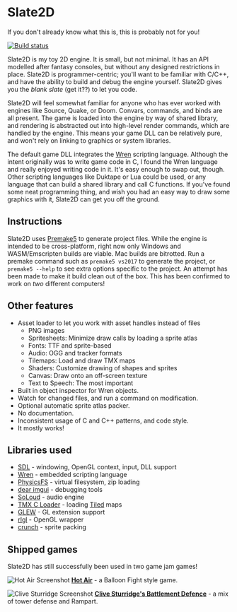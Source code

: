 # Slate2D
If you don't already know what this is, this is probably not for you!

[![Build status](https://ci.appveyor.com/api/projects/status/lq4xx4et7hv8oar0?svg=true)](https://ci.appveyor.com/project/sponge/slate2d)

Slate2D is my toy 2D engine. It is small, but not minimal. It has an API modelled after fantasy consoles, but without any designed
restrictions in place. Slate2D is programmer-centric; you'll want to be familiar with C/C++, and have the ability to build and debug
the engine yourself. Slate2D gives you the *blank slate* (get it??) to let you code.

Slate2D will feel somewhat familiar for anyone who has ever worked with engines like Source, Quake, or Doom. Convars, commands, and
binds are all present. The game is loaded into the engine by way of shared library, and rendering is abstracted out into high-level
render commands, which are handled by the engine. This means your game DLL can be relatively pure, and won't rely on linking to
graphics or system libraries.

The default game DLL integrates the [Wren](https://github.com/wren-lang/wren) scripting language. Although the intent originally was
to write game code in C, I found the Wren language and really enjoyed writing code in it. It's easy enough to swap out, though. Other
scripting languages like Duktape or Lua could be used, or any language that can build a shared library and call C functions. If
you've found some neat programming thing, and wish you had an easy way to draw some graphics with it, Slate2D can get you off the
ground.

## Instructions

Slate2D uses [Premake5](https://premake.github.io/) to generate project files. While the engine is intended to be cross-platform,
right now only Windows and WASM/Emscripten builds are viable. Mac builds are bitrotted. Run a premake command such as
`premake5 vs2017` to generate the project, or `premake5 --help` to see extra options specific to the project. An attempt has been made
to make it build clean out of the box. This has been confirmed to work on *two* different computers!

## Other features
- Asset loader to let you work with asset handles instead of files
  - PNG images
  - Spritesheets: Minimize draw calls by loading a sprite atlas
  - Fonts: TTF and sprite-based
  - Audio: OGG and tracker formats
  - Tilemaps: Load and draw TMX maps
  - Shaders: Customize drawing of shapes and sprites
  - Canvas: Draw onto an off-screen texture
  - Text to Speech: The most important
- Built in object inspector for Wren objects.
- Watch for changed files, and run a command on modification.
- Optional automatic sprite atlas packer.
- No documentation.
- Inconsistent usage of C and C++ patterns, and code style.
- It mostly works!

## Libraries used

- [SDL](https://www.libsdl.org) - windowing, OpenGL context, input, DLL support
- [Wren](https://www.wren.io) - embedded scripting language  
- [PhysicsFS](https://icculus.org/physfs/) - virtual filesystem, zip loading
- [dear imgui](https://github.com/ocornut/imgui) - debugging tools  
- [SoLoud](http://sol.gfxile.net/soloud/) - audio engine  
- [TMX C Loader](https://github.com/baylej/tmx) - loading [Tiled](https://www.mapeditor.org/) maps
- [GLEW](http://glew.sourceforge.net/) - GL extension support
- [rlgl](https://www.raylib.com/) - OpenGL wrapper
- [crunch](https://github.com/ChevyRay/crunch/) - sprite packing

## Shipped games

Slate2D has still successfully been used in two game jam games!

![Hot Air Screenshot](https://img.itch.zone/aW1hZ2UvMzUxNTAyLzE3NTA0MjMucG5n/original/vuv6kk.png)
[**Hot Air**](https://spongeh.itch.io/hot-air) - a Balloon Fight style game.

![Clive Sturridge Screenshot](https://img.itch.zone/aW1hZ2UvMjg0ODQ1LzEzOTA0MzkucG5n/original/yuvfpk.png)
[**Clive Sturridge's Battlement Defence**](https://alligator.itch.io/clive) - a mix of tower defense and Rampart.
